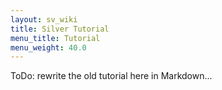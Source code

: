 ```yaml
---
layout: sv_wiki
title: Silver Tutorial
menu_title: Tutorial
menu_weight: 40.0
---
```


ToDo: rewrite the old tutorial here in Markdown...


